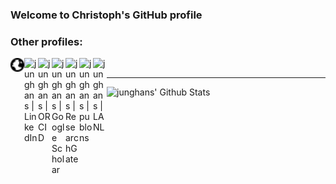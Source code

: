 ### Welcome to Christoph's GitHub profile

### Other profiles:

[<img align="left" alt="compphys.de" width="22px" src="https://raw.githubusercontent.com/iconic/open-iconic/master/svg/globe.svg" />][website]
[<img align="left" alt="junghans | LinkedIn" width="22px" src="https://cdn.jsdelivr.net/npm/simple-icons@v3/icons/linkedin.svg" />](https://www.linkedin.com/in/christophjunghans/)
[<img align="left" alt="junghans | ORCID" width="22px" src="https://cdn.jsdelivr.net/npm/simple-icons@v3/icons/orcid.svg" />](https://orcid.org/0000-0003-0925-1458)
[<img align="left" alt="junghans | Google Scholar" width="22px" src="https://cdn.jsdelivr.net/npm/simple-icons@v3/icons/googlescholar.svg" />](https://scholar.google.com/citations?user=nwPxp24AAAAJ&pagesize=100)
[<img align="left" alt="junghans | ResearchGate" width="22px" src="https://cdn.jsdelivr.net/npm/simple-icons@v3/icons/researchgate.svg" />](https://www.researchgate.net/profile/Christoph_Junghans)
[<img align="left" alt="junghans | publons" width="22px" src="https://cdn.jsdelivr.net/npm/simple-icons@v3/icons/publons.svg" />](https://publons.com/researcher/G-4238-2010/)
[<img align="left" alt="junghans | LANL" width="22px" src="https://lanl.gov/favicon.ico" />](https://m.lanl.gov/junghans)

<br />


---

<img align="left" alt="junghans' Github Stats" src="https://github-readme-stats.vercel.app/api?username=junghans&show_icons=true&hide_border=true" />

[website]: https://www.compphys.de
